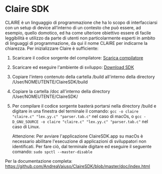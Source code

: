 # Claire SDK
CLAIRE è un linguaggio di programmazione che ha lo scopo di interfacciarsi con un setup di device all’interno di un contesto che può essere, ad esempio, quello domotico, ed ha come ulteriore obiettivo essere di facile leggibilità e utilizzo da parte di utenti non particolarmente esperti in ambito di linguaggi di programmazione, da qui il nome CLAIRE per indicarne la chiarezza.
Per inizializzare Claire è sufficiente:
1. Scaricare il codice sorgente del compilatore:
    [Scarica compilatore](https://github.com/AndreaVaiuso/ClaireSDK.git)
2. Scaricare ed eseguire l'ambiente di sviluppo:
    [Download SDK](https://github.com/AndreaVaiuso/ClaireSDK/tree/master/Executable)
3. Copiare l'intero contenuto della cartella /build all'interno della directory /User/NOMEUTENTE/ClaireSDK/build
4. Copiare la cartella /doc all'interno della directory /User/NOMEUTENTE/ClaireSDK/
5. Per compilare il codice sorgente basterà portarsi nella directory /build e digitare in una finestra del terminale il comando: `gcc -o claire "claire.c" "lex.yy.c" "parser.tab.c"` nel caso di macOs, o `gcc -D_GNU_SOURCE -o claire "claire.c" "lex.yy.c" "parser.tab.c"`  nel caso di Linux.
    
    Attenzione: Per avviare l'applicazione ClaireSDK.app su macOs è necessario abilitare l'esecuzione di applicazioni di sviluppatori non identificati. Per fare ciò, dal terminale digitare ed eseguire il seguente comando: `sudo spctl --master-disable`

Per la documentazione completa:
https://github.com/AndreaVaiuso/ClaireSDK/blob/master/doc/index.html


